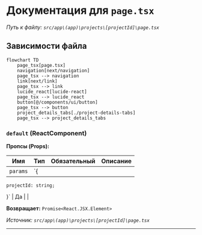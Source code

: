 # Документация для `page.tsx`

*Путь к файлу: `src/app\(app)\projects\[projectId]\page.tsx`*

## Зависимости файла

```mermaid
flowchart TD
    page_tsx[page.tsx]
    navigation[next/navigation]
    page_tsx --> navigation
    link[next/link]
    page_tsx --> link
    lucide_react[lucide-react]
    page_tsx --> lucide_react
    button[@/components/ui/button]
    page_tsx --> button
    project_details_tabs[./project-details-tabs]
    page_tsx --> project_details_tabs
```

### `default` (ReactComponent)

**Пропсы (Props):**

| Имя | Тип | Обязательный | Описание |
|---|---|---|---|
| `params` | `{
    projectId: string;
  }` | Да |  |

**Возвращает:** `Promise<React.JSX.Element>`

*Источник: `src/app\(app)\projects\[projectId]\page.tsx`*

---
